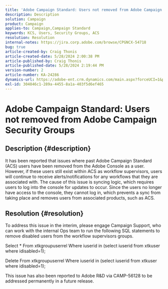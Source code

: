 ```yaml
---
title: 'Adobe Campaign Standard: Users not removed from Adobe Campaign Security Groups'
description: Description
solution: Campaign
product: Campaign
applies-to: Campaign,Campaign Standard
keywords: KCS, Users, Security Groups, ACS
resolution: Resolution
internal-notes: https://jira.corp.adobe.com/browse/CPGNCX-54718
bug: true
article-created-by: Craig Thonis
article-created-date: 5/28/2024 2:00:38 PM
article-published-by: Craig Thonis
article-published-date: 5/28/2024 2:19:44 PM
version-number: 2
article-number: KA-24286
dynamics-url: https://adobe-ent.crm.dynamics.com/main.aspx?forceUCI=1&pagetype=entityrecord&etn=knowledgearticle&id=38ed8ea5-fa1c-ef11-840a-000d3a37816b
exl-id: 304846c1-289a-4455-8a1a-403f5d6ef465
---
```

# Adobe Campaign Standard: Users not removed from Adobe Campaign Security Groups

## Description {#description}


It has been reported that issues where past Adobe Campaign Standard (ACS) users have been removed from the Adobe Console as a user. However, if these users still exist within ACS as workflow supervisors, users will continue to receive alerts/notifications for any workflows that they are associated with. The cause of this issue is syncing logic, which requires users to log into the console for updates to occur. Since the users no longer have access to the console, they cannot log in, which prevents a sync from taking place and removes users from associated products, such as ACS.


## Resolution {#resolution}


To address this issue in the interim, please engage Campaign Support, who can work with the internal Ops team to run the following SQL statements to remove disabled users from the workflow supervisors groups.

Select \*
From xtkgroupuserrel
Where iuserid in (select iuserid from xtkuser where idisabled=1);

Delete
From xtkgroupuserrel
Where iuserid in (select iuserid from xtkuser where idisabled=1);

This issue has also been reported to Adobe R&D via CAMP-56128 to be addressed permanently in a future release.

